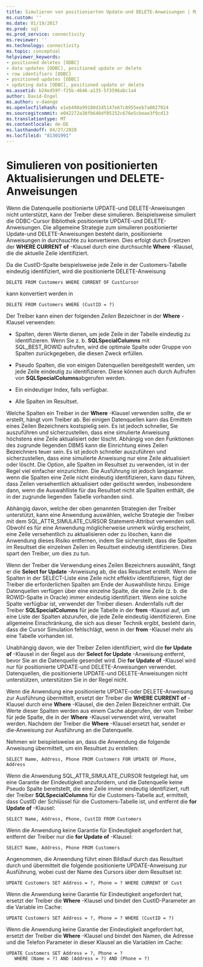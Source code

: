 ```yaml
---
title: Simulieren von positionierten Update-und DELETE-Anweisungen | Microsoft-Dokumentation
ms.custom: ''
ms.date: 01/19/2017
ms.prod: sql
ms.prod_service: connectivity
ms.reviewer: ''
ms.technology: connectivity
ms.topic: conceptual
helpviewer_keywords:
- positioned deletes [ODBC]
- data updates [ODBC], positioned update or delete
- row identifiers [ODBC]
- positioned updates [ODBC]
- updating data [ODBC], positioned update or delete
ms.assetid: b24ed59f-f25b-4646-a135-5f3596abc1a4
author: David-Engel
ms.author: v-daenge
ms.openlocfilehash: e1eb498a99180d145147e67c8955eeb7a0027024
ms.sourcegitcommit: e042272a38fb646df05152c676e5cbeae3f9cd13
ms.translationtype: MT
ms.contentlocale: de-DE
ms.lasthandoff: 04/27/2020
ms.locfileid: "81301991"
---
```

# <a name="simulating-positioned-update-and-delete-statements"></a>Simulieren von positionierten Aktualisierungen und DELETE-Anweisungen
Wenn die Datenquelle positionierte UPDATE-und DELETE-Anweisungen nicht unterstützt, kann der Treiber diese simulieren. Beispielsweise simuliert die ODBC-Cursor Bibliothek positionierte UPDATE-und DELETE-Anweisungen. Die allgemeine Strategie zum simulieren positionierter Update-und DELETE-Anweisungen besteht darin, positionierte Anweisungen in durchsuchte zu konvertieren. Dies erfolgt durch Ersetzen der **WHERE CURRENT of** -Klausel durch eine durchsuchte **Where** -Klausel, die die aktuelle Zeile identifiziert.  
  
 Da die CustID-Spalte beispielsweise jede Zeile in der Customers-Tabelle eindeutig identifiziert, wird die positionierte DELETE-Anweisung  
  
```  
DELETE FROM Customers WHERE CURRENT OF CustCursor  
```  
  
 kann konvertiert werden in  
  
```  
DELETE FROM Customers WHERE (CustID = ?)  
```  
  
 Der Treiber kann einen der folgenden *Zeilen* Bezeichner in der **Where** -Klausel verwenden:  
  
-   Spalten, deren Werte dienen, um jede Zeile in der Tabelle eindeutig zu identifizieren. Wenn Sie z. b. **SQLSpecialColumns** mit SQL_BEST_ROWID aufrufen, wird die optimale Spalte oder Gruppe von Spalten zurückgegeben, die diesen Zweck erfüllen.  
  
-   Pseudo Spalten, die von einigen Datenquellen bereitgestellt werden, um jede Zeile eindeutig zu identifizieren. Diese können auch durch Aufrufen von **SQLSpecialColumns**abgerufen werden.  
  
-   Ein eindeutiger Index, falls verfügbar.  
  
-   Alle Spalten im Resultset.  
  
 Welche Spalten ein Treiber in der **Where** -Klausel verwenden sollte, die er erstellt, hängt vom Treiber ab. Bei einigen Datenquellen kann das Ermitteln eines Zeilen Bezeichners kostspielig sein. Es ist jedoch schneller, Sie auszuführen und sicherzustellen, dass eine simulierte Anweisung höchstens eine Zeile aktualisiert oder löscht. Abhängig von den Funktionen des zugrunde liegenden DBMS kann die Einrichtung eines Zeilen Bezeichners teuer sein. Es ist jedoch schneller auszuführen und sicherzustellen, dass eine simulierte Anweisung nur eine Zeile aktualisiert oder löscht. Die Option, alle Spalten im Resultset zu verwenden, ist in der Regel viel einfacher einzurichten. Die Ausführung ist jedoch langsamer. wenn die Spalten eine Zeile nicht eindeutig identifizieren, kann dazu führen, dass Zeilen versehentlich aktualisiert oder gelöscht werden, insbesondere dann, wenn die Auswahlliste für das Resultset nicht alle Spalten enthält, die in der zugrunde liegenden Tabelle vorhanden sind.  
  
 Abhängig davon, welche der oben genannten Strategien der Treiber unterstützt, kann eine Anwendung auswählen, welche Strategie der Treiber mit dem SQL_ATTR_SIMULATE_CURSOR Statement-Attribut verwenden soll. Obwohl es für eine Anwendung möglicherweise unmerk würdig erscheint, eine Zeile versehentlich zu aktualisieren oder zu löschen, kann die Anwendung dieses Risiko entfernen, indem Sie sicherstellt, dass die Spalten im Resultset die einzelnen Zeilen im Resultset eindeutig identifizieren. Dies spart den Treiber, um dies zu tun.  
  
 Wenn der Treiber die Verwendung eines Zeilen Bezeichners auswählt, fängt er die **Select for Update** -Anweisung ab, die das Resultset erstellt. Wenn die Spalten in der SELECT-Liste eine Zeile nicht effektiv identifizieren, fügt der Treiber die erforderlichen Spalten am Ende der Auswahlliste hinzu. Einige Datenquellen verfügen über eine einzelne Spalte, die eine Zeile (z. b. die ROWID-Spalte in Oracle) immer eindeutig identifiziert. Wenn eine solche Spalte verfügbar ist, verwendet der Treiber diesen. Andernfalls ruft der Treiber **SQLSpecialColumns** für jede Tabelle in der **from** -Klausel auf, um eine Liste der Spalten abzurufen, die jede Zeile eindeutig identifizieren. Eine allgemeine Einschränkung, die sich aus dieser Technik ergibt, besteht darin, dass die Cursor Simulation fehlschlägt, wenn in der **from** -Klausel mehr als eine Tabelle vorhanden ist.  
  
 Unabhängig davon, wie der Treiber Zeilen identifiziert, wird die **for Update of** -Klausel in der Regel aus der **Select for Update** -Anweisung entfernt, bevor Sie an die Datenquelle gesendet wird. Die **for Update of** -Klausel wird nur für positionierte UPDATE-und DELETE-Anweisungen verwendet. Datenquellen, die positionierte UPDATE-und DELETE-Anweisungen nicht unterstützen, unterstützen Sie in der Regel nicht.  
  
 Wenn die Anwendung eine positionierte UPDATE-oder DELETE-Anweisung zur Ausführung übermittelt, ersetzt der Treiber die **WHERE CURRENT of** -Klausel durch eine **Where** -Klausel, die den Zeilen Bezeichner enthält. Die Werte dieser Spalten werden aus einem Cache abgerufen, der vom Treiber für jede Spalte, die in der **Where** -Klausel verwendet wird, verwaltet werden. Nachdem der Treiber die **Where** -Klausel ersetzt hat, sendet er die-Anweisung zur Ausführung an die Datenquelle.  
  
 Nehmen wir beispielsweise an, dass die Anwendung die folgende Anweisung übermittelt, um ein Resultset zu erstellen:  
  
```  
SELECT Name, Address, Phone FROM Customers FOR UPDATE OF Phone, Address  
```  
  
 Wenn die Anwendung SQL_ATTR_SIMULATE_CURSOR festgelegt hat, um eine Garantie der Eindeutigkeit anzufordern, und die Datenquelle keine Pseudo Spalte bereitstellt, die eine Zeile immer eindeutig identifiziert, ruft der Treiber **SQLSpecialColumns** für die Customers-Tabelle auf, ermittelt, dass CustID der Schlüssel für die Customers-Tabelle ist, und entfernt die **for Update of** -Klausel:  
  
```  
SELECT Name, Address, Phone, CustID FROM Customers  
```  
  
 Wenn die Anwendung keine Garantie für Eindeutigkeit angefordert hat, entfernt der Treiber nur die **for Update of** -Klausel:  
  
```  
SELECT Name, Address, Phone FROM Customers  
```  
  
 Angenommen, die Anwendung führt einen Bildlauf durch das Resultset durch und übermittelt die folgende positionierte UPDATE-Anweisung zur Ausführung, wobei cust der Name des Cursors über dem Resultset ist:  
  
```  
UPDATE Customers SET Address = ?, Phone = ? WHERE CURRENT OF Cust  
```  
  
 Wenn die Anwendung keine Garantie für Eindeutigkeit angefordert hat, ersetzt der Treiber die **Where** -Klausel und bindet den CustID-Parameter an die Variable im Cache:  
  
```  
UPDATE Customers SET Address = ?, Phone = ? WHERE (CustID = ?)  
```  
  
 Wenn die Anwendung keine Garantie der Eindeutigkeit angefordert hat, ersetzt der Treiber die **Where** -Klausel und bindet den Namen, die Adresse und die Telefon Parameter in dieser Klausel an die Variablen im Cache:  
  
```  
UPDATE Customers SET Address = ?, Phone = ?  
   WHERE (Name = ?) AND (Address = ?) AND (Phone = ?)  
```
